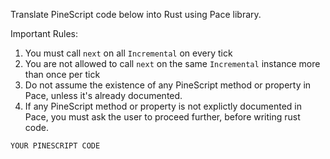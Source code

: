 Translate PineScript code below into Rust using Pace library.

Important Rules:

1. You must call `next` on all `Incremental` on every tick
2. You are not allowed to call `next` on the same `Incremental` instance more than once per tick
3. Do not assume the existence of any PineScript method or property in Pace, unless it's already documented.
4. If any PineScript method or property is not explictly documented in Pace, you must ask the user to proceed further, before writing rust code.

```pinescript
YOUR PINESCRIPT CODE
```
